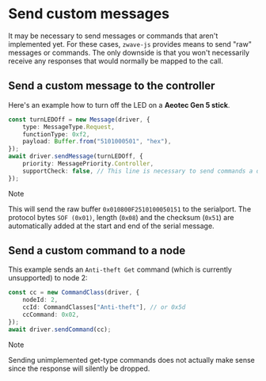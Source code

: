 # Send custom messages

It may be necessary to send messages or commands that aren't implemented yet. For these cases, `zwave-js` provides means to send "raw" messages or commands.
The only downside is that you won't necessarily receive any responses that would normally be mapped to the call.

## Send a custom message to the controller

Here's an example how to turn off the LED on a **Aeotec Gen 5 stick**.

```ts
const turnLEDOff = new Message(driver, {
	type: MessageType.Request,
	functionType: 0xf2,
	payload: Buffer.from("5101000501", "hex"),
});
await driver.sendMessage(turnLEDOff, {
	priority: MessagePriority.Controller,
	supportCheck: false, // This line is necessary to send commands a device does not advertise support for
});
```

> [!NOTE]
> This will send the raw buffer `0x010800F2510100050151` to the serialport.
> The protocol bytes `SOF (0x01)`, length (`0x08`) and the checksum (`0x51`) are automatically added at the start and end of the serial message.

## Send a custom command to a node

This example sends an `Anti-theft Get` command (which is currently unsupported) to node 2:

```ts
const cc = new CommandClass(driver, {
	nodeId: 2,
	ccId: CommandClasses["Anti-theft"], // or 0x5d
	ccCommand: 0x02,
});
await driver.sendCommand(cc);
```

> [!NOTE]
> Sending unimplemented get-type commands does not actually make sense since the response will silently be dropped.
